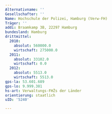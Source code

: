```yaml
---
Alternativname: ''
Gesellschafter: ''
Name: Hochschule der Polizei, Hamburg (Verw-FH)
Träger: ''
addi: Braamkamp 3B, 22297 Hamburg
bundesland: Hamburg
drittmittel:
  2010:
    absolut: 560000.0
    wirtschaft: 275000.0
  2011:
    absolut: 33102.0
    wirtschaft: 0.0
  2012:
    absolut: 5513.0
    wirtschaft: 5513.0
gps-la: 53.601.689
gps-lo: 9.999.381
hs-art: Verwaltungs-FHŽs der Länder
orientierung: staatlich
uID: '5240'

---
```


